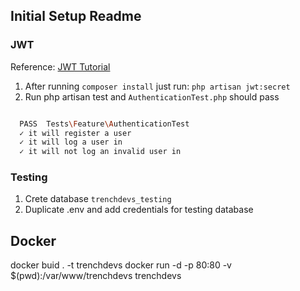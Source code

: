 ## Initial Setup Readme

### JWT 

Reference: [JWT Tutorial](https://medium.com/employbl/build-authentication-into-your-laravel-api-with-json-web-tokens-jwt-cd223ace8d1a) 

1. After running `composer install` just run: `php artisan jwt:secret`
2. Run php artisan test and `AuthenticationTest.php` should pass 

```bash 

  PASS  Tests\Feature\AuthenticationTest
  ✓ it will register a user
  ✓ it will log a user in
  ✓ it will not log an invalid user in

``` 
### Testing 

1. Crete database `trenchdevs_testing`
2. Duplicate .env and add credentials for testing database
   
## Docker 
docker buid . -t trenchdevs
docker run -d -p 80:80 -v $(pwd):/var/www/trenchdevs trenchdevs
